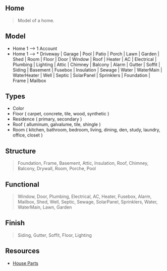 Home
----
>Model of a home.

Model
-----
* Home 1 --> 1 Account
* Home 1 --> * Driveway | Garage | Pool | Patio | Porch | Lawn | Garden | Shed | Room | Floor | Door | Window |
               Roof | Heater | AC | Electrical | Plumbing | Lighting | Attic | Chimney | Balcony | Alarm | Gutter |
               Soffit | Siding | Basement | Fusebox | Insulation | Sewage | Water | WaterMain | WaterHeater | Well |
               Septic | SolarPanel | Sprinklers | Foundation | Frame | Mailbox

Types
-----
* Color
* Floor ( carpet, concrete, tile, wood, synthetic )
* Residence ( primary, secondary )
* Roof ( alluminum, galvalume, tile, shingle )
* Room ( kitchen, bathroom, bedroom, living, dining, den, study, laundry, office, closet )

Structure
---------
>Foundation, Frame, Basement, Attic, Insulation, Roof, Chimney, Balcony, Drywall, Room, Porche, Pool

Functional
----------
>Window, Door, Plumbing, Electrical, AC, Heater, Fusebox, Alarm, Mailbox, Shed, Well, Septic, Sewage,
>SolarPanel, Sprinklers, Water, WaterMain, Lawn, Garden

Finish
------
>Siding, Gutter, Soffit, Floor, Lighting

Resources
---------
* [House Parts](https://www.hippo.com/learn-center/parts-of-a-house)